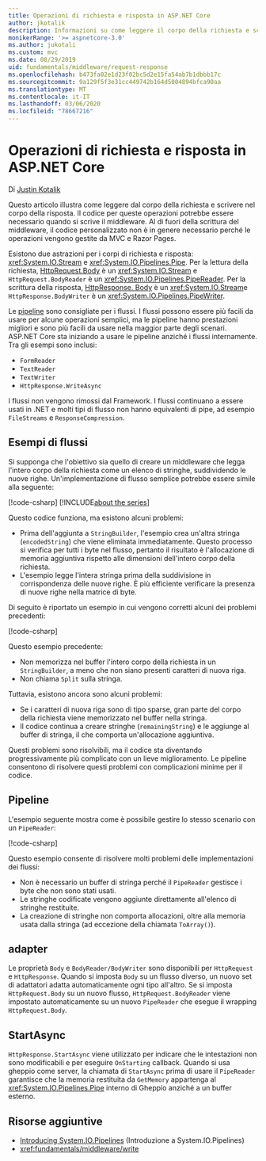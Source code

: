 ```yaml
---
title: Operazioni di richiesta e risposta in ASP.NET Core
author: jkotalik
description: Informazioni su come leggere il corpo della richiesta e scrivere il corpo della risposta in ASP.NET Core.
monikerRange: '>= aspnetcore-3.0'
ms.author: jukotali
ms.custom: mvc
ms.date: 08/29/2019
uid: fundamentals/middleware/request-response
ms.openlocfilehash: b473fa02e1d23f02bc5d2e15fa54ab7b1dbbb17c
ms.sourcegitcommit: 9a129f5f3e31cc449742b164d5004894bfca90aa
ms.translationtype: MT
ms.contentlocale: it-IT
ms.lasthandoff: 03/06/2020
ms.locfileid: "78667216"
---
```

# <a name="request-and-response-operations-in-aspnet-core"></a>Operazioni di richiesta e risposta in ASP.NET Core

Di [Justin Kotalik](https://github.com/jkotalik)

Questo articolo illustra come leggere dal corpo della richiesta e scrivere nel corpo della risposta. Il codice per queste operazioni potrebbe essere necessario quando si scrive il middleware. Al di fuori della scrittura del middleware, il codice personalizzato non è in genere necessario perché le operazioni vengono gestite da MVC e Razor Pages.

Esistono due astrazioni per i corpi di richiesta e risposta: <xref:System.IO.Stream> e <xref:System.IO.Pipelines.Pipe>. Per la lettura della richiesta, [HttpRequest.Body](xref:Microsoft.AspNetCore.Http.HttpRequest.Body) è un <xref:System.IO.Stream> e `HttpRequest.BodyReader` è un <xref:System.IO.Pipelines.PipeReader>. Per la scrittura della risposta, [HttpResponse. Body](xref:Microsoft.AspNetCore.Http.HttpResponse.Body) è un <xref:System.IO.Stream>e `HttpResponse.BodyWriter` è un <xref:System.IO.Pipelines.PipeWriter>.

Le [pipeline](/dotnet/standard/io/pipelines) sono consigliate per i flussi. I flussi possono essere più facili da usare per alcune operazioni semplici, ma le pipeline hanno prestazioni migliori e sono più facili da usare nella maggior parte degli scenari. ASP.NET Core sta iniziando a usare le pipeline anziché i flussi internamente. Tra gli esempi sono inclusi:

* `FormReader`
* `TextReader`
* `TextWriter`
* `HttpResponse.WriteAsync`

I flussi non vengono rimossi dal Framework. I flussi continuano a essere usati in .NET e molti tipi di flusso non hanno equivalenti di pipe, ad esempio `FileStreams` e `ResponseCompression`.

## <a name="stream-examples"></a>Esempi di flussi

Si supponga che l'obiettivo sia quello di creare un middleware che legga l'intero corpo della richiesta come un elenco di stringhe, suddividendo le nuove righe. Un'implementazione di flusso semplice potrebbe essere simile alla seguente:

[!code-csharp[](request-response/samples/3.x/RequestResponseSample/Startup.cs?name=GetListOfStringsFromStream)]
[!INCLUDE[about the series](~/includes/code-comments-loc.md)]

Questo codice funziona, ma esistono alcuni problemi:

* Prima dell'aggiunta a `StringBuilder`, l'esempio crea un'altra stringa (`encodedString`) che viene eliminata immediatamente. Questo processo si verifica per tutti i byte nel flusso, pertanto il risultato è l'allocazione di memoria aggiuntiva rispetto alle dimensioni dell'intero corpo della richiesta.
* L'esempio legge l'intera stringa prima della suddivisione in corrispondenza delle nuove righe. È più efficiente verificare la presenza di nuove righe nella matrice di byte.

Di seguito è riportato un esempio in cui vengono corretti alcuni dei problemi precedenti:

[!code-csharp[](request-response/samples/3.x/RequestResponseSample/Startup.cs?name=GetListOfStringsFromStreamMoreEfficient)]

Questo esempio precedente:

* Non memorizza nel buffer l'intero corpo della richiesta in un `StringBuilder`, a meno che non siano presenti caratteri di nuova riga.
* Non chiama `Split` sulla stringa.

Tuttavia, esistono ancora sono alcuni problemi:

* Se i caratteri di nuova riga sono di tipo sparse, gran parte del corpo della richiesta viene memorizzato nel buffer nella stringa.
* Il codice continua a creare stringhe (`remainingString`) e le aggiunge al buffer di stringa, il che comporta un'allocazione aggiuntiva.

Questi problemi sono risolvibili, ma il codice sta diventando progressivamente più complicato con un lieve miglioramento. Le pipeline consentono di risolvere questi problemi con complicazioni minime per il codice.

## <a name="pipelines"></a>Pipeline

L'esempio seguente mostra come è possibile gestire lo stesso scenario con un `PipeReader`:

[!code-csharp[](request-response/samples/3.x/RequestResponseSample/Startup.cs?name=GetListOfStringFromPipe)]

Questo esempio consente di risolvere molti problemi delle implementazioni dei flussi:

* Non è necessario un buffer di stringa perché il `PipeReader` gestisce i byte che non sono stati usati.
* Le stringhe codificate vengono aggiunte direttamente all'elenco di stringhe restituite.
* La creazione di stringhe non comporta allocazioni, oltre alla memoria usata dalla stringa (ad eccezione della chiamata `ToArray()`).

## <a name="adapters"></a>adapter

Le proprietà `Body` e `BodyReader/BodyWriter` sono disponibili per `HttpRequest` e `HttpResponse`. Quando si imposta `Body` su un flusso diverso, un nuovo set di adattatori adatta automaticamente ogni tipo all'altro. Se si imposta `HttpRequest.Body` su un nuovo flusso, `HttpRequest.BodyReader` viene impostato automaticamente su un nuovo `PipeReader` che esegue il wrapping `HttpRequest.Body`.

## <a name="startasync"></a>StartAsync

`HttpResponse.StartAsync` viene utilizzato per indicare che le intestazioni non sono modificabili e per eseguire `OnStarting` callback. Quando si usa gheppio come server, la chiamata di `StartAsync` prima di usare il `PipeReader` garantisce che la memoria restituita da `GetMemory` appartenga al <xref:System.IO.Pipelines.Pipe> interno di Gheppio anziché a un buffer esterno.

## <a name="additional-resources"></a>Risorse aggiuntive

* [Introducing System.IO.Pipelines](https://devblogs.microsoft.com/dotnet/system-io-pipelines-high-performance-io-in-net/) (Introduzione a System.IO.Pipelines)
* <xref:fundamentals/middleware/write>
